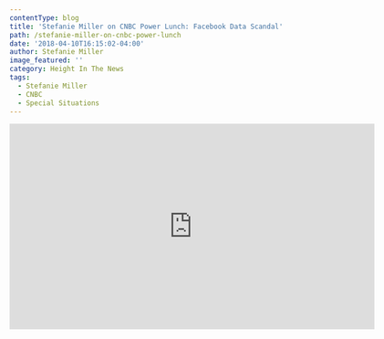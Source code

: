 ```yaml
---
contentType: blog
title: 'Stefanie Miller on CNBC Power Lunch: Facebook Data Scandal'
path: /stefanie-miller-on-cnbc-power-lunch
date: '2018-04-10T16:15:02-04:00'
author: Stefanie Miller
image_featured: ''
category: Height In The News
tags:
  - Stefanie Miller
  - CNBC
  - Special Situations
---
```

<iframe width="640" height="360" src="https://www.youtube.com/embed/PUErnzyRXy8" frameborder="0" allow="autoplay; encrypted-media" allowfullscreen></iframe>
